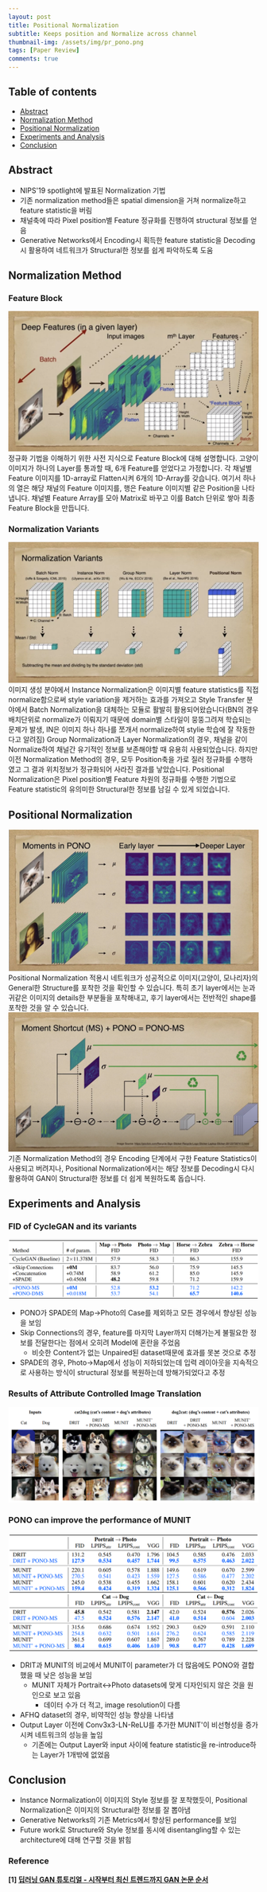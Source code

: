 ```yaml
---
layout: post
title: Positional Normalization  
subtitle: Keeps position and Normalize across channel
thumbnail-img: /assets/img/pr_pono.png 
tags: [Paper Review]
comments: true
---
```


## Table of contents
- [Abstract](#abstract)
- [Normalization Method](#normalization-method)
- [Positional Normalization](#positional-normalization)
- [Experiments and Analysis](#experiments-and-analysis)
- [Conclusion](#conclusion)  


## Abstract
- NIPS'19 spotlight에 발표된 Normalization 기법
- 기존 normalization method들은 spatial dimension을 거쳐 normalize하고 feature statistic을 버림
- 채널축에 따라 Pixel position별 Feature 정규화를 진행하여 structural 정보를 얻음
- Generative Networks에서 Encoding시 획득한 feature statistic을 Decoding시 활용하여 네트워크가 Structural한 정보를 쉽게 파악하도록 도움


## Normalization Method
### Feature Block
<center>
<img src="/assets/img/pono-deepfeature.png" alt="Component model visualisation">
</center>  
정규화 기법을 이해하기 위한 사전 지식으로 Feature Block에 대해 설명합니다. 고양이 이미지가 하나의 Layer를 통과할 때, 6개 Feature를 얻었다고 가정합니다. 각 채널별 Feature 이미지를 1D-array로 Flatten시켜 6개의 1D-Array를 갖습니다. 여기서 하나의 열은 해당 채널의 Feature 이미지를, 행은 Feature 이미지별 같은 Position을 나타냅니다. 채널별 Feature Array를 모아 Matrix로 바꾸고 이를 Batch 단위로 쌓아 최종 Feature Block을 만듭니다. 

### Normalization Variants
<center>
<img src="/assets/img/pono-normalization_variants.png" alt="Component model visualisation">
</center>  
이미지 생성 분야에서 Instance Normalization은 이미지별 feature statistics를 직접 normalize함으로써 style variation을 제거하는 효과를 가져오고 Style Transfer 분야에서 Batch Normalization을 대체하는 모듈로 활발히 활용되어왔습니다(BN의 경우 배치단위로 normalize가 이뤄지기 때문에 domain별 스타일이 뭉뚱그려져 학습되는 문제가 발생, IN은 이미지 하나 하나를 쪼개서 normalize하여 stylie 학습에 잘 작동한다고 알려짐) Group Normalization과 Layer Normalization의 경우, 채널을 같이 Normalize하여 채널간 유기적인 정보를 보존해야할 때 유용히 사용되었습니다. 하지만 이전 Normalization Method의 경우, 모두 Position축을 가로 질러 정규화를 수행하였고 그 결과 위치정보가 정규화되어 사라진 결과를 낳았습니다. Positional Normalization은 Pixel position별 Feature 차원의 정규화를 수행한 기법으로 Feature statistic의 유의미한 Structural한 정보를 남길 수 있게 되었습니다.

## Positional Normalization
<center>
<img src="/assets/img/pono-moments.png" alt="Component model visualisation">
</center>  
Positional Normalization 적용시 네트워크가 성공적으로 이미지(고양이, 모나리자)의 General한 Structure를 포착한 것을 확인할 수 있습니다. 특히 초기 layer에서는 눈과 귀같은 이미지의 details한 부분들을 포착해내고, 후기 layer에서는 전반적인 shape를 포착한 것을 알 수 있습니다.


<center>
<img src="/assets/img/pono-pono_ms.png" alt="Component model visualisation">
</center>  
기존 Normalization Method의 경우 Encoding 단계에서 구한 Feature Statistics이 사용되고 버려지나, Positional Normalization에서는 해당 정보를 Decoding시 다시 활용하여 GAN이 Structural한 정보를 더 쉽게 복원하도록 돕습니다.


## Experiments and Analysis
### FID of CycleGAN and its variants
<center>
<img src="/assets/img/pono-table1.PNG" alt="Component model visualisation">
</center>  

- PONO가 SPADE의 Map->Photo의 Case를 제외하고 모든 경우에서 향상된 성능을 보임
- Skip Connections의 경우, feature를 마지막 Layer까지 더해가는게 불필요한 정보를 전달한다는 점에서 오히려 Model에 혼란을 주었음
    - 비슷한 Content가 없는 Unpaired된 dataset때문에 효과를 못본 것으로 추정
- SPADE의 경우, Photo->Map에서 성능이 저하되었는데 입력 레이아웃을 지속적으로 사용하는 방식이 structural 정보를 복원하는데 방해가되었다고 추정


### Results of Attribute Controlled Image Translation
<center>
<img src="/assets/img/pono-table2.PNG" alt="Component model visualisation">
</center>  

### PONO can improve the performance of MUNIT
<center>
<img src="/assets/img/pono-table3.PNG" alt="Component model visualisation">
</center>  

- DRIT과 MUNIT의 비교에서 MUNIT이 parameter가 더 많음에도 PONO와 결합했을 때 낮은 성능을 보임
    - MUNIT 자체가 Portrait<->Photo datasets에 맞게 디자인되지 않은 것을 원인으로 보고 있음
        - 데이터 수가 더 적고, image resolution이 다름
- AFHQ dataset의 경우, 비약적인 성능 향상을 나타냄
- Output Layer 이전에 Conv3x3-LN-ReLU를 추가한 MUNIT'이 비선형성을 증가시켜 네트워크의 성능을 높임
   - 기존에는 Output Layer와 input 사이에 feature statistic을 re-introduce하는 Layer가 1개밖에 없었음

## Conclusion
- Instance Normalization이 이미지의 Style 정보를 잘 포착했듯이, Positional Normalization은 이미지의 Structural한 정보를 잘 뽑아냄
- Generative Networks의 기존 Metrics에서 향상된 performance를 보임
- Future work로 Structure와 Style 정보를 동시에 disentangling할 수 있는 architecture에 대해 연구할 것을 밝힘



### Reference
**[1] [딥러닝 GAN 튜토리얼 - 시작부터 최신 트렌드까지 GAN 논문 순서](https://ysbsb.github.io/gan/2020/06/17/GAN-newbie-guide.html)**  




